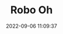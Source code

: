 ---
date: 2022-09-06 11:09:37
title: 'Robo Oh'	
tags: []
price: $1.99 One Time	
link: https://store.steampowered.com/app/1434880/ROBO_OH/	

twitter: https://twitter.com/FoxyBoxyGames
---